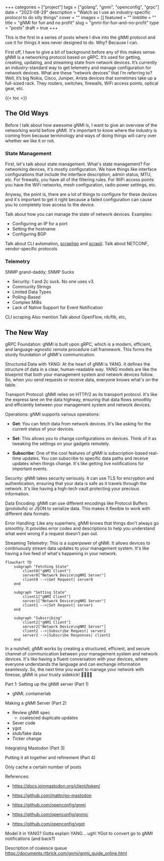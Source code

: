 +++
categories = ["project"]
tags = ["golang", "gnmi", "openconfig", "grpc"]
date = "2023-08-29"
description = "Watch as I use an industry-specific protocol to do silly things"
cover = ""
images = []
featured = ""
linktitle = ""
title = "gNMI for fun and no profit"
slug = "gnmi-for-fun-and-no-profit"
type = "posts"
draft = true
+++

This is the first in a series of posts where I dive into the gNMI protocol and use it for things it was never designed to do. Why? Because I can.

First off, I have to give a bit of background before any of this makes sense. gNMI is a networking protocol based on gRPC. It’s used for getting, creating, updating, and streaming state from network devices. It’s currently an industry-standard way to get telemetry and manage configuration for network devices. What are these “network devices” that I’m referring to? Well, it’s big Nokia, Cisco, Juniper, Arista devices that sometimes take up a full-sized rack. They routers, switches, firewalls, WiFi access points, optical gear, etc.

{{< toc >}}

## The Old Ways
Before I talk about how awesome gNMI is, I want to give an overview of the networking world before gNMI. It's important to know where the industry is coming from because terminology and ways of doing things will carry over whether we like it or not.

### State Management
First, let's talk about state management. What's state management? For networking devices, it's mostly configuration. We have things like interface configurations that include the interface description, admin status, MTU, etc. For firewalls, you have all of the filtering rules. For WiFi access points you have the WiFi networks, mesh configuration, radio power settings, etc.

Anyway, the point is, there are a lot of things to configure for these devices and it's important to get it right because a failed configuration can cause you to completely lose access to the device.

Talk about how you can manage the state of network devices.
Examples:
- Configuring an IP for a port
- Setting the hostname
- Configuring BGP

Talk about CLI automation, [scrapligo](https://github.com/scrapli/scrapligo) and [scrapli](https://github.com/carlmontanari/scrapli). Talk about NETCONF, vendor-specific protocols

### Telemetry
SNMP grand-daddy; SNMP Sucks
 - Security: 1 and 2c suck. No one uses v3.
 - Community Strings
 - Limited Data Types
 - Polling-Based
 - Complex MIBs
 - Lack of Native Support for Event Notification

CLI scraping
Also mention Talk about OpenFlow, rib/fib, etc,

## The New Way
gRPC Foundation: gNMI is built upon gRPC, which is a modern, efficient, and language-agnostic remote procedure call framework. This forms the sturdy foundation of gNMI's communication.

Structured Data with YANG: At the heart of gNMI is YANG. It defines the structure of data in a clear, human-readable way. YANG models are like the blueprint that both your management system and network devices follow. So, when you send requests or receive data, everyone knows what's on the table.

Transport Protocol: gNMI relies on HTTP/2 as its transport protocol. It's like the express lane on the data highway, ensuring that data flows smoothly and efficiently between your management system and network devices.

Operations: gNMI supports various operations:

- **Get**: You can fetch data from network devices. It's like asking for the current status of your devices.

- **Set**: This allows you to change configurations on devices. Think of it as tweaking the settings on your gadgets remotely.

- **Subscribe**: One of the cool features of gNMI is subscription-based real-time updates. You can subscribe to specific data paths and receive updates when things change. It's like getting live notifications for important events.

Security: gNMI takes security seriously. It can use TLS for encryption and authentication, ensuring that your data is safe as it travels through the network. It's like having a high-tech vault protecting your precious information.

Data Encoding: gNMI can use different encodings like Protocol Buffers (protobufs) or JSON to serialize data. This makes it flexible to work with different data formats.

Error Handling: Like any superhero, gNMI knows that things don't always go smoothly. It provides error codes and descriptions to help you understand what went wrong if a request doesn't pan out.

Streaming Telemetry: This is a superpower of gNMI. It allows devices to continuously stream data updates to your management system. It's like having a live feed of what's happening in your network.

```mermaid
flowchart TD
    subgraph "Fetching State"
        client0["gNMI Client"]
        server0["Network Device\ngNMI Server"]
        client0 -->|Get Request| server0
    end

    subgraph "Setting State"
        client1["gNMI Client"]
        server1["Network Device\ngNMI Server"]
        client1 -->|Set Request| server1
    end

    subgraph "Subscribing"
        client2["gNMI Client"]
        server2["Network Device\ngNMI Server"]
        client2 -->|Subscribe Request| server2
        server2 -->|Subscribe Responses| client2
    end
```

In a nutshell, gNMI works by creating a structured, efficient, and secure channel of communication between your management system and network devices. It's like having a fluent conversation with your devices, where everyone understands the language and can exchange information seamlessly. So, the next time you want to manage your network with finesse, gNMI is your trusty sidekick! 💼🌐🦸‍♂️


Part 1: Setting up the gNMI server (Part 1)
 - gNMI, containerlab

Making a gNMI Server (Part 2)
 - Review gNMI spec
   - coalesced duplicate updates
 - Sever code
 - ygot
 - stub/fake data
 - Ticker change

Integrating Mastodon (Part 3)

Putting it all together and refinement (Part 4)

Only cache a certain number of posts

References:
- https://docs.joinmastodon.org/client/token/
- https://github.com/mattn/go-mastodon

- https://github.com/openconfig/gnmi
- https://github.com/openconfig/gnmic
- https://github.com/openconfig/ygot

Model it in YANG? Gotta explain YANG... ugh! YGot to convert go to gNMI notifications (and back?)

Description of coalesce queue
https://documents.rtbrick.com/gnmi/gnmi_guide_online.html
